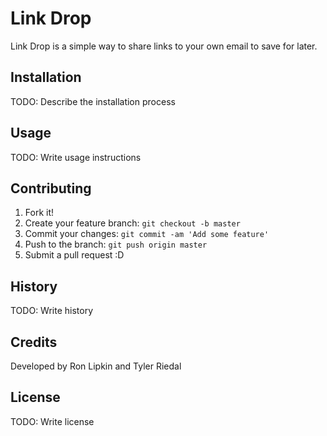 # Link Drop

Link Drop is a simple way to share links to your own email to save for later.

## Installation

TODO: Describe the installation process

## Usage

TODO: Write usage instructions

## Contributing

1. Fork it!
2. Create your feature branch: `git checkout -b master`
3. Commit your changes: `git commit -am 'Add some feature'`
4. Push to the branch: `git push origin master`
5. Submit a pull request :D

## History

TODO: Write history

## Credits

Developed by Ron Lipkin and Tyler Riedal

## License

TODO: Write license
